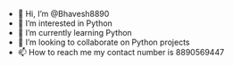 - 👋 Hi, I’m @Bhavesh8890
- 👀 I’m interested in Python
- 🌱 I’m currently learning Python
- 💞️ I’m looking to collaborate on Python projects
- 📫 How to reach me my contact number is 8890569447

<!---
Bhavesh8890/Bhavesh8890 is a ✨ special ✨ repository because its `README.md` (this file) appears on your GitHub profile.
You can click the Preview link to take a look at your changes.
--->

